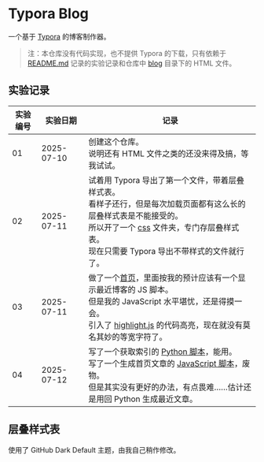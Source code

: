 # Typora Blog

一个基于 [Typora](//typora.io) 的博客制作器。

> 注：本仓库没有代码实现，也不提供 Typora 的下载，只有依赖于 [README.md](README.md) 记录的实验记录和仓库中 [blog](blog/) 目录下的 HTML 文件。

## 实验记录

| 实验编号 | 实验日期   | 记录                                                         |
| -------- | ---------- | ------------------------------------------------------------ |
| 01       | 2025-07-10 | 创建这个仓库。<br>说明还有 HTML 文件之类的还没来得及搞，等我试试。 |
| 02       | 2025-07-11 | 试着用 Typora 导出了第一个文件，带着层叠样式表。<br>看样子还行，但是每次加载页面都有这么长的层叠样式表是不能接受的。<br>所以开了一个 [css](blog/css/) 文件夹，专门存层叠样式表。<br>现在只需要 Typora 导出不带样式的文件就行了。 |
| 03       | 2025-07-11 | 做了一个[首页](master.html)，里面按我的预计应该有一个显示最近博客的 JS 脚本。<br>但是我的 JavaScript 水平堪忧，还是得摸一会。<br>引入了 [highlight.js](//highlightjs.org) 的代码高亮，现在就没有莫名其妙的等宽字符了。 |
| 04       | 2025-07-12 | 写了一个获取索引的 [Python 脚本](idx_gen.py)，能用。<br>写了一个生成首页文章的 [JavaScript 脚本](blog/js/indexGen.js)，废物。<br>但是其实没有更好的办法，有点畏难……估计还是用回 Python 生成最近文章。 |

## 层叠样式表

使用了 GitHub Dark Default 主题，由我自己稍作修改。

